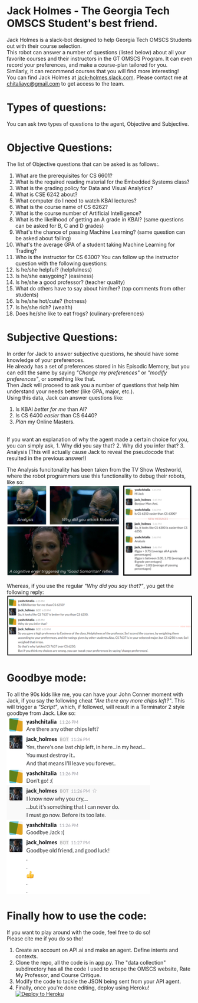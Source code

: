 # Jack Holmes - The Georgia Tech OMSCS Student's best friend.

Jack Holmes is a slack-bot designed to help Georgia Tech OMSCS Students out with their course selection.<br />
This robot can answer a number of questions (listed below) about all your favorite courses and their instructors 
in the GT OMSCS Program. It can even record your preferences, and make a course-plan tailored for you.<br />
Similarly, it can recommend courses that you will find more interesting!<br />
You can find Jack Holmes at 
[jack-holmes.slack.com](http://jack-holmes.slack.com). Please contact me at chitaliayc@gmail.com to get access to the team.
# Types of questions:
You can ask two types of questions to the agent, Objective and Subjective.<br />

# Objective Questions:
The list of Objective questions that can be asked is as follows:.<br />
1. What are the prerequisites for CS 6601?
2. What is the required reading material for the Embedded Systems class?
3. What is the grading policy for Data and Visual Analytics?
4. What is CSE 6242 about?
5. What computer do I need to watch KBAI lectures?
6. What is the course name of CS 6262?
7. What is the course number of Artificial Intelligence?
8. What is the likelihood of getting an A grade in KBAI? (same questions can be asked for B, C and D grades)
9. What's the chance of passing Machine Learning? (same question can be asked about failing)
10. What's the average GPA of a student taking Machine Learning for Trading?
11. Who is the instructor for CS 6300?
  You can follow up the instructor question with the following questions:  
  1. Is he/she helpful? (helpfulness)
  2. Is he/she easygoing? (easiness)
  3. Is he/she a good professor? (teacher quality)
  4. What do others have to say about him/her? (top comments from other students) 
  5. Is he/she hot/cute? (hotness)
  6. Is he/she rich? (wealth)
  7. Does he/she like to eat frogs? (culinary-preferences)

# Subjective Questions:
In order for Jack to answer subjective questions, he should have some knowledge of your preferences.<br />
He already has a set of preferences stored in his Episodic Memory, but you can edit the same by saying _"Change my preferences"_ or _"modify preferences"_, or something like that.<br />
Then Jack will proceed to ask you a number of questions that help him understand your needs better (like GPA, major, etc.).<br />
Using this data, Jack can answer questions like:<br />
1. Is KBAI *better for me* than AI?
2. Is CS 6400 *easier* than CS 6440?
3. *Plan* my Online Masters.
<br />
If you want an explanation of why the agent made a certain choice for you, you can simply ask,
1. Why did you say that?
2. Why did you infer that?
3. Analysis (This will actually cause Jack to reveal the pseudocode that resulted in the previous answer!)
<br />

The Analysis funcitonality has been taken from the TV Show Westworld, where the robot programmers use this functionality to debug their robots, like so:<br />
![Jack Holmes' analysis mode](/docs/analysis_mode.png?raw=true "Analysis mode demo")

Whereas, if you use the regular _"Why did you say that?"_, you get the following reply:<br />
![Jack Holmes' layman mode](/docs/layman_mode.png?raw=true "Layman mode demo")

# Goodbye mode:
To all the 90s kids like me, you can have your John Conner moment with Jack, if you say the following cheat _"Are there any more chips left?"_. This will trigger a _"Script"_, which, if followed, will result in a Terminator 2 style goodbye from Jack. Like so:<br />
![Adriaaan!](/docs/goodbye.png?raw=true "Adriaan! Adriaaaaan!")

# Finally how to use the code:
If you want to play around with the code, feel free to do so!<br />
Please cite me if you do so tho!<br />
1. Create an account on API.ai and make an agent. Define intents and contexts.
2. Clone the repo, all the code is in app.py. The "data collection" subdirectory has 
all the code I used to scrape the OMSCS website, Rate My Professor, and Course Critique.<br />
3. Modify the code to tackle the JSON being sent from your API agent. 
4. Finally, once you're done editing, deploy using Heroku!<br />
[![Deploy to Heroku](https://www.herokucdn.com/deploy/button.svg)](https://heroku.com/deploy)


